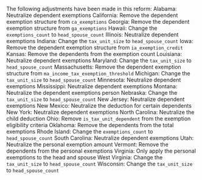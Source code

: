 The following adjustments have been made in this reform:
Alabama: Neutralize dependent exemptions
California: Remove the dependent exemption structure from `ca_exemptions`
Georgia: Remove the dependent exemption structure from `ga_exemptions`
Hawaii: Change the `exemptions_count` to `head_spouse_count`
Illinois: Neutralize dependent exemptions
Indiana: Change the `tax_unit_size` to `head_spouse_count`
Iowa: Remove the dependent exemption structure from `ia_exemption_credit`
Kansas: Remove the dependents from the exemption count
Louisiana: Neutralize dependent exemptions
Maryland: Change the `tax_unit_size` to `head_spouse_count`
Massachusetts: Remove the dependent exemption structure from `ma_income_tax_exemption_threshold`
Michigan: Change the `tax_unit_size` to `head_spouse_count`
Minnesota: Neutralize dependent exemptions
Mississippi: Neutralize dependent exemptions
Montana: Neutralize the dependent exemptions person
Nebraska: Change the `tax_unit_size` to `head_spouse_count`
New Jersey: Neutralize dependent exemptions
New Mexico: Neutralize the deduction for certain dependents
New York: Neutralize dependent exemptions
North Carolina: Neutralize the child deduction
Ohio: Remove `is_tax_unit_dependent` from the exemption eligibility criteria
Oklahoma: Remove the dependents from the total exemptions
Rhode Island: Change the `exemptions_count` to `head_spouse_count`
South Carolina: Neutralize dependent exemptions
Utah: Neutralize the personal exemption amount
Vermont: Remove the dependents from the personal exemptions
Virginia: Only apply the personal exemptions to the head and spouse
West Virginia: Change the `tax_unit_size` to `head_spouse_count`
Wisconsin: Change the `tax_unit_size` to `head_spouse_count`
